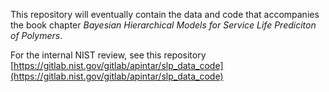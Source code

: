 This repository will eventually contain the data and code that
accompanies the book chapter *Bayesian Hierarchical Models for Service
Life Prediciton of Polymers*.  

For the internal NIST review, see this repository
[https://gitlab.nist.gov/gitlab/apintar/slp_data_code](https://gitlab.nist.gov/gitlab/apintar/slp_data_code)

